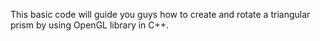 This basic code will guide you guys how to create and rotate a triangular prism by using OpenGL library in C++.
